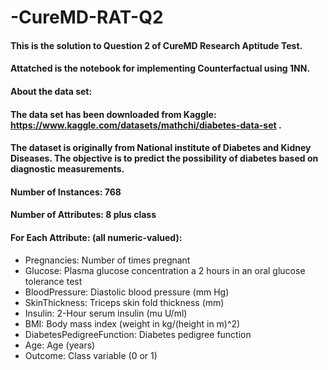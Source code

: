# -CureMD-RAT-Q2
#### This is the solution to Question 2 of CureMD Research Aptitude Test.
#### Attatched is the notebook for implementing Counterfactual using 1NN.
#### About the data set:
#### The data set has been downloaded from Kaggle: https://www.kaggle.com/datasets/mathchi/diabetes-data-set  . 
#### The dataset is originally from National institute of Diabetes and Kidney Diseases. The objective is to predict the possibility of diabetes based on diagnostic measurements. 
#### Number of Instances: 768
#### Number of Attributes: 8 plus class
#### For Each Attribute: (all numeric-valued): 
*	Pregnancies: Number of times pregnant
*	Glucose: Plasma glucose concentration a 2 hours in an oral glucose tolerance test
*	BloodPressure: Diastolic blood pressure (mm Hg)
*	SkinThickness: Triceps skin fold thickness (mm)
*	Insulin: 2-Hour serum insulin (mu U/ml)
*	BMI: Body mass index (weight in kg/(height in m)^2)
*	DiabetesPedigreeFunction: Diabetes pedigree function
*	Age: Age (years)
*	Outcome: Class variable (0 or 1)
